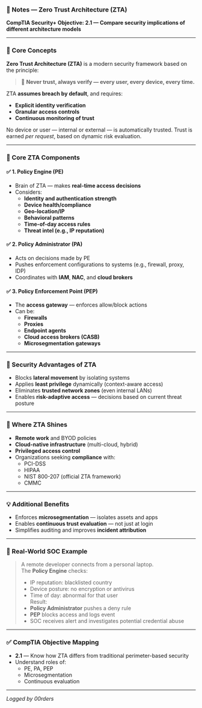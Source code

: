 ### 📘 Notes — Zero Trust Architecture (ZTA)  
**CompTIA Security+ Objective: 2.1 — Compare security implications of different architecture models**

---

### 🧠 Core Concepts

**Zero Trust Architecture (ZTA)** is a modern security framework based on the principle:  
> 🛑 **Never trust, always verify — every user, every device, every time.**

ZTA **assumes breach by default**, and requires:
- **Explicit identity verification**
- **Granular access controls**
- **Continuous monitoring of trust**

No device or user — internal or external — is automatically trusted. Trust is earned *per request*, based on dynamic risk evaluation.

---

### 🧩 Core ZTA Components

#### ✅ 1. **Policy Engine (PE)**
- Brain of ZTA — makes **real-time access decisions**
- Considers:
  - **Identity and authentication strength**
  - **Device health/compliance**
  - **Geo-location/IP**
  - **Behavioral patterns**
  - **Time-of-day access rules**
  - **Threat intel (e.g., IP reputation)**

#### ✅ 2. **Policy Administrator (PA)**
- Acts on decisions made by PE  
- Pushes enforcement configurations to systems (e.g., firewall, proxy, IDP)
- Coordinates with **IAM**, **NAC**, and **cloud brokers**

#### ✅ 3. **Policy Enforcement Point (PEP)**
- The **access gateway** — enforces allow/block actions  
- Can be:
  - **Firewalls**
  - **Proxies**
  - **Endpoint agents**
  - **Cloud access brokers (CASB)**
  - **Microsegmentation gateways**

---

### 🔐 Security Advantages of ZTA

- Blocks **lateral movement** by isolating systems
- Applies **least privilege** dynamically (context-aware access)
- Eliminates **trusted network zones** (even internal LANs)
- Enables **risk-adaptive access** — decisions based on current threat posture

---

### 🚀 Where ZTA Shines

- **Remote work** and BYOD policies
- **Cloud-native infrastructure** (multi-cloud, hybrid)
- **Privileged access control**
- Organizations seeking **compliance** with:
  - PCI-DSS
  - HIPAA
  - NIST 800-207 (official ZTA framework)
  - CMMC

---

### 💡 Additional Benefits

- Enforces **microsegmentation** — isolates assets and apps  
- Enables **continuous trust evaluation** — not just at login  
- Simplifies auditing and improves **incident attribution**

---

### 💼 Real-World SOC Example

> A remote developer connects from a personal laptop.  
> The **Policy Engine** checks:
> - IP reputation: blacklisted country  
> - Device posture: no encryption or antivirus  
> - Time of day: abnormal for that user  
> Result:
> - **Policy Administrator** pushes a deny rule  
> - **PEP** blocks access and logs event  
> - SOC receives alert and investigates potential credential abuse  

---

### ✅ CompTIA Objective Mapping

- **2.1** — Know how ZTA differs from traditional perimeter-based security
- Understand roles of:
  - PE, PA, PEP
  - Microsegmentation
  - Continuous evaluation

---

*Logged by 00rders*
